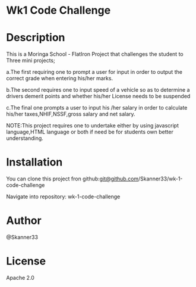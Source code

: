 # Wk1 Code Challenge

# Description 
This is a Moringa School - FlatIron Project that challenges the student to Three mini projects;

a.The first requiring one to prompt a user for input in order to  output the correct grade when entering his/her marks.

b.The second requires one to input speed of a vehicle so as to determine a drivers demerit points and whether his/her License needs to be suspended

c.The final one prompts a user to input his /her salary in order to calculate his/her taxes,NHIF,NSSF,gross salary and net salary.

NOTE:This project requires one to undertake either by using javascript language,HTML language or both if need be for students own better understanding.

# Installation
You can clone this project fron github:git@github.com/Skanner33/wk-1-code-challenge

Navigate into repository:
wk-1-code-challenge

# Author
@Skanner33

# License
Apache 2.0